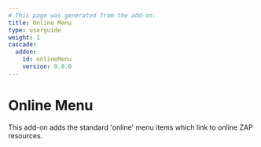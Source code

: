 ```yaml
---
# This page was generated from the add-on.
title: Online Menu
type: userguide
weight: 1
cascade:
  addon:
    id: onlineMenu
    version: 9.0.0
---
```


# Online Menu

This add-on adds the standard 'online' menu items which link to online ZAP resources.  
